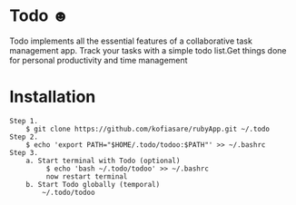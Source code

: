 Todo ☻ 
=
Todo implements all the essential features of a collaborative
task management app.
Track your tasks with a simple todo list.Get things done for personal productivity and time management

Installation
=
	Step 1.
		$ git clone https://github.com/kofiasare/rubyApp.git ~/.todo
	Step 2.
		$ echo 'export PATH="$HOME/.todo/todoo:$PATH"' >> ~/.bashrc
	Step 3. 
		a. Start terminal with Todo (optional) 
		     $ echo 'bash ~/.todo/todoo' >> ~/.bashrc
		     now restart terminal
		b. Start Todo globally (temporal)
		    ~/.todo/todoo


